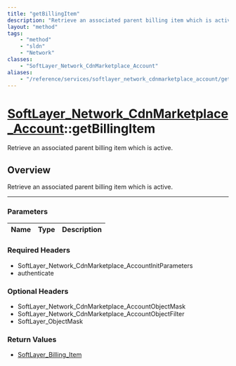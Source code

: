 ```yaml
---
title: "getBillingItem"
description: "Retrieve an associated parent billing item which is active."
layout: "method"
tags:
    - "method"
    - "sldn"
    - "Network"
classes:
    - "SoftLayer_Network_CdnMarketplace_Account"
aliases:
    - "/reference/services/softlayer_network_cdnmarketplace_account/getBillingItem"
---
```

# [SoftLayer_Network_CdnMarketplace_Account](/reference/services/SoftLayer_Network_CdnMarketplace_Account)::getBillingItem


Retrieve an associated parent billing item which is active.


## Overview 
Retrieve an associated parent billing item which is active.

-----

### Parameters 
|Name | Type | Description |
| --- | --- | --- |


### Required Headers
* SoftLayer_Network_CdnMarketplace_AccountInitParameters
* authenticate


### Optional Headers
* SoftLayer_Network_CdnMarketplace_AccountObjectMask
* SoftLayer_Network_CdnMarketplace_AccountObjectFilter
* SoftLayer_ObjectMask

### Return Values
* <a href='/reference/datatypes/SoftLayer_Billing_Item'>SoftLayer_Billing_Item </a>




